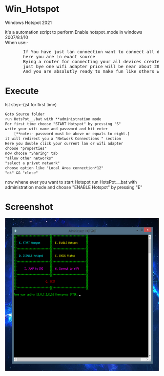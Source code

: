# Win_Hotspot
Windows Hotspot 2021

<!---
soms-bucket/soms-bucket is a ? special ? repository because its `README.md` (this file) appears on your GitHub profile.
You can click the Preview link to take a look at your changes.
--->
it's a automation script to perform Enable hotspot_mode in windows 2007/8.1/10 <br>
When use:- <br>
<pre>
       If You have just lan connection want to connect all device in same network!!
       here you are in exact source
       Bying a router for connecting your all devices create a issue
       just bye one wifi adapter price will be near about 200/-
       And you are absolutly ready to make fun like others who uses router
</pre>   
# Execute
<p>
Ist step:-(jst for first time)
	
	Goto Source folder
	run HotsPot__.bat with **administration mode
	For first time choose "START Hotspot" by pressing "S"
	write your wifi name and password and hit enter
		[**note:- password must be above or equals to eight.]
	it will redirect you a "Network Connections " section
	Here you double click your current lan or wifi adapter
	choose "properties" 
	now choose "Sharing" tab
	"allow other networks" 
	"select a privet network"
	choose option like "Local Area connection*12"
	"ok" && "close"

now whene ever you want to start Hotspot
	run HotsPot__.bat with administration mode
	and choose "ENABLE Hotspot" by pressing "E"
</p>

# Screenshot
<img align="center" src="https://raw.githubusercontent.com/soms-bucket/Win_Hotspot/main/ico/Screen_shot.png" alt="screenshot.png" height="500" weight="600">
